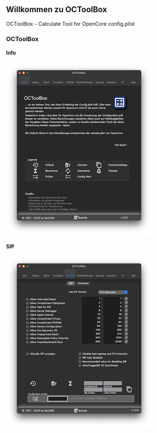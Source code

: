 ## Willkommen zu OCToolBox

OCToolBox - Calculate Tool for OpenCore config.plist


### OCToolBox
#### Info

![](./images/info.png)

#### SIP

![](./images/Sip.png)
